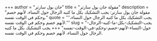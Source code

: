 +++
author = "جان بول سارتر"
title = "مقولة جان بول سارتر"
description = "مقولة جان بول سارتر: يجب التشكيك بكل ما كتبه الرجال حول النساء، لأنهم خصم وحكم في الوقت نفسه."
quote = '''يجب التشكيك بكل ما كتبه الرجال حول النساء، لأنهم خصم وحكم في الوقت نفسه.''' 
slug = "يجب-التشكيك-بكل-ما-كتبه-الرجال-حول-النساء-لأنهم-خصم-وحكم-في-الوقت-نفسه"
+++
يجب التشكيك بكل ما كتبه الرجال حول النساء، لأنهم خصم وحكم في الوقت نفسه.
